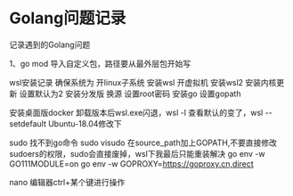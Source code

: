 # Golang问题记录
记录遇到的Golang问题

1、go mod 导入自定义包，路径要从最外层包开始写


wsl安装记录
确保系统为
开linux子系统
安装wsl
开虚拟机
安装wsl2
安装内核更新
设置默认为2
安装分发版
换源
设置root密码
安装go
设置gopath

安装桌面版docker
卸载版本后wsl.exe闪退，wsl -l 查看默认的变了，wsl --setdefault Ubuntu-18.04修改下

sudo 找不到go命令 sudo visudo 在source_path加上GOPATH,不要直接修改sudoers的权限，sudo会直接废掉，wsl下我最后只能重装解决
go env -w GO111MODULE=on
 go env -w GOPROXY=https://goproxy.cn,direct

nano 编辑器ctrl+某个键进行操作
